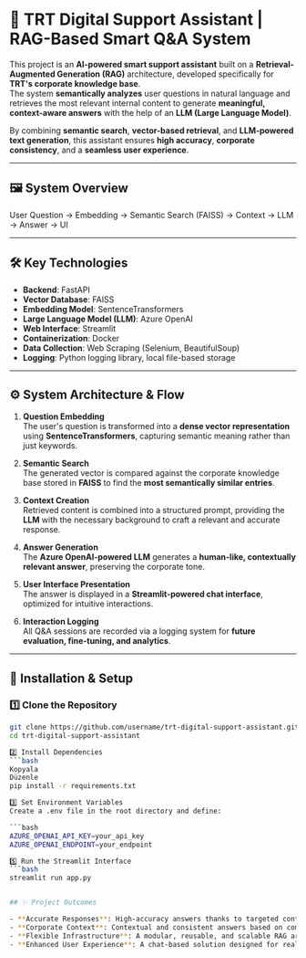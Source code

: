 # 🎯 TRT Digital Support Assistant | RAG-Based Smart Q&A System

This project is an **AI-powered smart support assistant** built on a **Retrieval-Augmented Generation (RAG)** architecture, developed specifically for **TRT's corporate knowledge base**.  
The system **semantically analyzes** user questions in natural language and retrieves the most relevant internal content to generate **meaningful, context-aware answers** with the help of an **LLM (Large Language Model)**.

By combining **semantic search**, **vector-based retrieval**, and **LLM-powered text generation**, this assistant ensures **high accuracy**, **corporate consistency**, and a **seamless user experience**.

---

## 🖼️ System Overview

User Question → Embedding → Semantic Search (FAISS) → Context → LLM → Answer → UI

---

## 🛠️ Key Technologies

- **Backend**: FastAPI  
- **Vector Database**: FAISS  
- **Embedding Model**: SentenceTransformers  
- **Large Language Model (LLM)**: Azure OpenAI  
- **Web Interface**: Streamlit  
- **Containerization**: Docker  
- **Data Collection**: Web Scraping (Selenium, BeautifulSoup)  
- **Logging**: Python logging library, local file-based storage

---

## ⚙️ System Architecture & Flow

1. **Question Embedding**  
   The user's question is transformed into a **dense vector representation** using **SentenceTransformers**, capturing semantic meaning rather than just keywords.

2. **Semantic Search**  
   The generated vector is compared against the corporate knowledge base stored in **FAISS** to find the **most semantically similar entries**.

3. **Context Creation**  
   Retrieved content is combined into a structured prompt, providing the **LLM** with the necessary background to craft a relevant and accurate response.

4. **Answer Generation**  
   The **Azure OpenAI-powered LLM** generates a **human-like, contextually relevant answer**, preserving the corporate tone.

5. **User Interface Presentation**  
   The answer is displayed in a **Streamlit-powered chat interface**, optimized for intuitive interactions.

6. **Interaction Logging**  
   All Q&A sessions are recorded via a logging system for **future evaluation, fine-tuning, and analytics**.

---

## 🚀 Installation & Setup

### 1️⃣ Clone the Repository
```bash
git clone https://github.com/username/trt-digital-support-assistant.git
cd trt-digital-support-assistant

2️⃣ Install Dependencies
```bash
Kopyala
Düzenle
pip install -r requirements.txt

3️⃣ Set Environment Variables
Create a .env file in the root directory and define:

```bash
AZURE_OPENAI_API_KEY=your_api_key
AZURE_OPENAI_ENDPOINT=your_endpoint

5️⃣ Run the Streamlit Interface
```bash
streamlit run app.py


## ✨ Project Outcomes

- **Accurate Responses**: High-accuracy answers thanks to targeted content filtering  
- **Corporate Context**: Contextual and consistent answers based on company-specific knowledge  
- **Flexible Infrastructure**: A modular, reusable, and scalable RAG architecture  
- **Enhanced User Experience**: A chat-based solution designed for real user interactions
